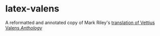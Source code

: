 # latex-valens

A reformatted and annotated copy of Mark Riley's [translation of Vettius Valens _Anthology_](https://www.csus.edu/indiv/r/rileymt/Vettius%20Valens%20entire.pdf)
